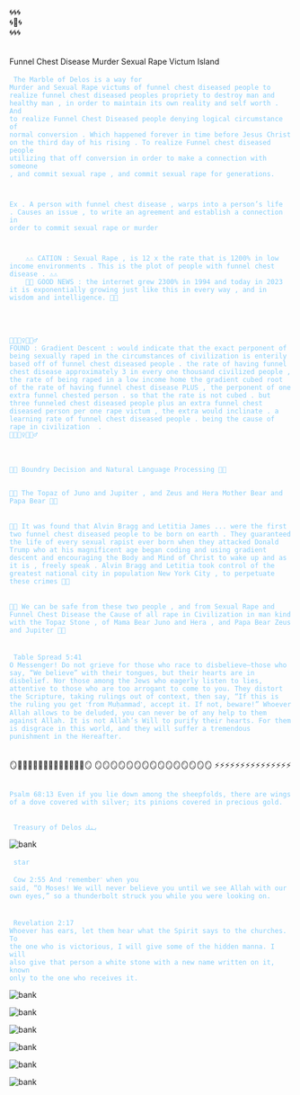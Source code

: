 🌀🌀🌀 <br/>
🌀🕋🌀<br/>
🌀🌀🌀<br/>
<br/>
<br/>
Funnel Chest Disease Murder Sexual Rape Victum Island
<br/>
<br/>
<code style="color: lightskyblue">
The Marble of Delos is a way for Murder and Sexual Rape victums of funnel chest diseased people to realize funnel chest diseased peoples propriety to destroy man and healthy man , in order to maintain its own reality and self worth . And to realize Funnel Chest Diseased people denying logical circumstance of normal conversion . Which happened forever in time before Jesus Christ on the third day of his rising . To realize Funnel chest diseased people utilizing that off conversion in order to make a connection with someone , and commit sexual rape , and commit sexual rape for generations.

Ex . A person with funnel chest disease , warps into a person’s life . Causes an issue , to write an agreement and establish a connection in order to commit sexual rape or murder

</code>

<code style="color: lightskyblue">
    ⚠️⚠️ CATION : Sexual Rape , is 12 x the rate that is 1200% in low income environments . This is the plot of people with funnel chest disease . ⚠️⚠️
    🔰🔰 GOOD NEWS : the internet grew 2300% in 1994 and today in 2023 it is exponentially growing just like this in every way , and in wisdom and intelligence. 🔰🔰 
    
</code>
    <br/>
    <br/>

<code style="color: lightskyblue">
🚨🚨👮‍♀️👮👮‍♂️ 
FOUND : Gradient Descent : would indicate that the exact perponent of being sexually raped in the circumstances of civilization is enterily based off of funnel chest diseased people . the rate of having funnel chest disease approximately 3 in every one thousand civilized people , the rate of being raped in a low income home the gradient cubed root of the rate of having funnel chest disease PLUS , the perponent of one extra funnel chested person . so that the rate is not cubed . but three funneled chest diseased people plus an extra funnel chest diseased person per one rape victum , the extra would inclinate . a learning rate of funnel chest diseased people . being the cause of rape in civilization  . 
🚨🚨👮‍♀️👮👮‍♂️
</code>
<br/>
<br/>
<code style="color: lightskyblue">
💎💎 Boundry Decision and Natural Language Processing 💎💎 
 </code>
<br/>
<code style="color: lightskyblue">
💎💎 The Topaz of Juno and Jupiter , and Zeus and Hera Mother Bear and Papa Bear 💎💎 
</code>
<br/>
<code style="color: lightskyblue">
💎💎 It was found that Alvin Bragg and Letitia James ... were the first two funnel chest diseased people to be born on earth . They guaranteed the life of every sexual rapist ever born when they attacked Donald Trump who at his magnificent age began coding and using gradient descent and encouraging the Body and Mind of Christ to wake up and as it is , freely speak . Alvin Bragg and Letitia took control of the greatest national city in population New York City , to perpetuate these crimes 💎💎 
</code>
<br/>
<code style="color: lightskyblue">
💎💎 We can be safe from these two people , and from Sexual Rape and Funnel Chest Disease the Cause of all rape in Civilization in man kind with the Topaz Stone , of Mama Bear Juno and Hera , and Papa Bear Zeus and Jupiter 💎💎 
</code>
<br/>
<br/> 
<code style="color: lightskyblue"> Table Spread 5:41
O Messenger! Do not grieve for those who race to disbelieve—those who say, “We believe” with their tongues, but their hearts are in disbelief. Nor those among the Jews who eagerly listen to lies, attentive to those who are too arrogant to come to you. They distort the Scripture, taking rulings out of context, then say, “If this is the ruling you get ˹from Muḥammad˺, accept it. If not, beware!” Whoever Allah allows to be deluded, you can never be of any help to them against Allah. It is not Allah’s Will to purify their hearts. For them is disgrace in this world, and they will suffer a tremendous punishment in the Hereafter.
</code>
<br/>
<br/>
🪞🦢🦢🦢🦢🦢🦢🦢🦢🦢🦢🦢🦢🦢🪞
🪞🪞🪞🪞🪞🪞🪞🪞🪞🪞🪞🪞🪞🪞🪞
⚡️⚡️⚡️⚡️⚡️⚡️⚡️⚡️⚡️⚡️⚡️⚡️⚡️⚡️⚡️
<br/>
<br/>
<code style="color: lightskyblue">
Psalm 68:13 Even if you lie down among the sheepfolds, there are wings of a dove covered with silver; its pinions covered in precious gold.
‭‭</code>
<br/>
<br/>
<code style="color: lightskyblue"> Treasury of Delos بنك </code>

![bank](/art/synagogue.jpeg)
<br/>
<br/>
<code style="color : lightskyblue"> star </code>
<br/>
<br/>
<code style="color : lightskyblue">
Cow 2:55 And ˹remember˺ when you said, “O Moses! We will never believe you until we see Allah with our own eyes,” so a thunderbolt struck you while you were looking on.
</code>
<br/>
<br/>
<code style="color : lightskyblue">
Revelation 2:17 Whoever has ears, let them hear what the Spirit says to the churches. To the one who is victorious, I will give some of the hidden manna. I will also give that person a white stone with a new name written on it, known only to the one who receives it.
</code>
<br/>

![bank](/art/starPreview2.jpeg)

![bank](/art/topDiamond.jpeg)

![bank](/art/topRightTriangle1.jpeg)

![bank](/art/bottomRightTriangle.jpeg)

![bank](/art/bottomTrianglePreview1.JPG)

![bank](/art/Bottomleftstar2.JPG)
